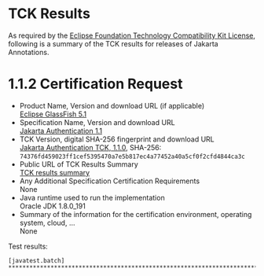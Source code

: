 TCK Results
===========

As required by the
[Eclipse Foundation Technology Compatibility Kit License](https://www.eclipse.org/legal/tck.php),
following is a summary of the TCK results for releases of Jakarta Annotations.

# 1.1.2 Certification Request

- Product Name, Version and download URL (if applicable) \
  [Eclipse GlassFish 5.1](https://www.eclipse.org/downloads/download.php?file=/glassfish/glassfish-5.1.0.zip)
- Specification Name, Version and download URL \
  [Jakarta Authentication 1.1](https://jakarta.ee/specifications/authentication/1.1/)
- TCK Version, digital SHA-256 fingerprint and download URL \
  [Jakarta Authentication TCK, 1.1.0](http://download.eclipse.org/ee4j/jakartaee-tck/jakartaee8-eftl/promoted/eclipse-authentication-tck-1.1.0.zip), SHA-256: `74376fd459023ff1cef5395470a7e5b817ec4a77452a40a5cf0f2cfd4844ca3c`
- Public URL of TCK Results Summary \
  [TCK results summary](TCK-Results.html)
- Any Additional Specification Certification Requirements \
  None
- Java runtime used to run the implementation \
  Oracle JDK 1.8.0_191
- Summary of the information for the certification environment, operating system, cloud, ... \
  None


Test results:

```
[javatest.batch] ********************************************************************************
```